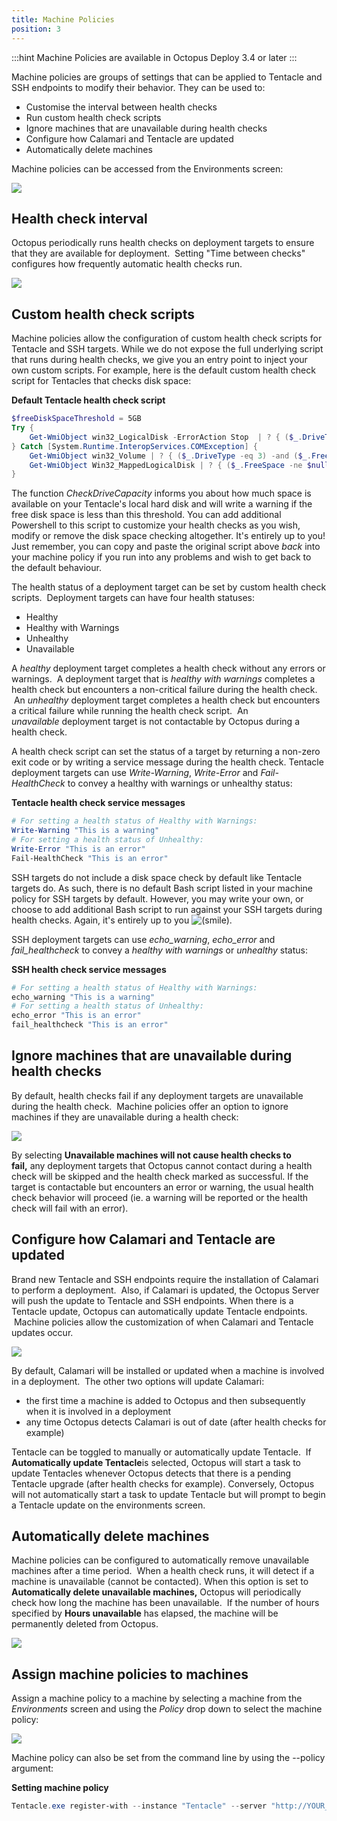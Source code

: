 ```yaml
---
title: Machine Policies
position: 3
---
```



:::hint
Machine Policies are available in Octopus Deploy 3.4 or later
:::


Machine policies are groups of settings that can be applied to Tentacle and SSH endpoints to modify their behavior. They can be used to:

- Customise the interval between health checks
- Run custom health check scripts
- Ignore machines that are unavailable during health checks
- Configure how Calamari and Tentacle are updated
- Automatically delete machines



Machine policies can be accessed from the Environments screen:


![](/docs/images/5669423/5865583.png)

## Health check interval


Octopus periodically runs health checks on deployment targets to ensure that they are available for deployment.  Setting "Time between checks" configures how frequently automatic health checks run.


![](/docs/images/5669423/5865585.png)

## Custom health check scripts


Machine policies allow the configuration of custom health check scripts for Tentacle and SSH targets. While we do not expose the full underlying script that runs during health checks, we give you an entry point to inject your own custom scripts. For example, here is the default custom health check script for Tentacles that checks disk space:

**Default Tentacle health check script**

```powershell
$freeDiskSpaceThreshold = 5GB
Try {
	Get-WmiObject win32_LogicalDisk -ErrorAction Stop  | ? { ($_.DriveType -eq 3) -and ($_.FreeSpace -ne $null)} |  % { CheckDriveCapacity @{Name =$_.DeviceId; FreeSpace=$_.FreeSpace} }
} Catch [System.Runtime.InteropServices.COMException] {
	Get-WmiObject win32_Volume | ? { ($_.DriveType -eq 3) -and ($_.FreeSpace -ne $null) -and ($_.DriveLetter -ne $null)} | % { CheckDriveCapacity @{Name =$_.DriveLetter; FreeSpace=$_.FreeSpace} }
	Get-WmiObject Win32_MappedLogicalDisk | ? { ($_.FreeSpace -ne $null) -and ($_.DeviceId -ne $null)} | % { CheckDriveCapacity @{Name =$_.DeviceId; FreeSpace=$_.FreeSpace} }	
}
```


The function *CheckDriveCapacity* informs you about how much space is available on your Tentacle's local hard disk and will write a warning if the free disk space is less than this threshold. You can add additional Powershell to this script to customize your health checks as you wish, modify or remove the disk space checking altogether. It's entirely up to you! Just remember, you can copy and paste the original script above *back* into your machine policy if you run into any problems and wish to get back to the default behaviour.


The health status of a deployment target can be set by custom health check scripts.  Deployment targets can have four health statuses:

- Healthy
- Healthy with Warnings
- Unhealthy
- Unavailable



A *healthy* deployment target completes a health check without any errors or warnings.  A deployment target that is *healthy with warnings* completes a health check but encounters a non-critical failure during the health check.  An *unhealthy* deployment target completes a health check but encounters a critical failure while running the health check script.  An *unavailable* deployment target is not contactable by Octopus during a health check.


A health check script can set the status of a target by returning a non-zero exit code or by writing a service message during the health check. Tentacle deployment targets can use *Write-Warning*, *Write-Error* and *Fail-HealthCheck* to convey a healthy with warnings or unhealthy status:

**Tentacle health check service messages**

```powershell
# For setting a health status of Healthy with Warnings:
Write-Warning "This is a warning"
# For setting a health status of Unhealthy:
Write-Error "This is an error"
Fail-HealthCheck "This is an error"
```





SSH targets do not include a disk space check by default like Tentacle targets do. As such, there is no default Bash script listed in your machine policy for SSH targets by default. However, you may write your own, or choose to add additional Bash script to run against your SSH targets during health checks. Again, it's entirely up to you ![(smile)](images/icons/emoticons/smile.png).


SSH deployment targets can use *echo\_warning*, *echo\_error* and *fail\_healthcheck* to convey a *healthy with warnings* or *unhealthy* status:

**SSH health check service messages**

```bash
# For setting a health status of Healthy with Warnings:
echo_warning "This is a warning"
# For setting a health status of Unhealthy:
echo_error "This is an error"
fail_healthcheck "This is an error"
```

## Ignore machines that are unavailable during health checks


By default, health checks fail if any deployment targets are unavailable during the health check.  Machine policies offer an option to ignore machines if they are unavailable during a health check:


![](/docs/images/5669423/5865592.png)


By selecting **Unavailable machines will not cause health checks to fail,** any deployment targets that Octopus cannot contact during a health check will be skipped and the health check marked as successful. If the target is contactable but encounters an error or warning, the usual health check behavior will proceed (ie. a warning will be reported or the health check will fail with an error).

## Configure how Calamari and Tentacle are updated


Brand new Tentacle and SSH endpoints require the installation of Calamari to perform a deployment.  Also, if Calamari is updated, the Octopus Server will push the update to Tentacle and SSH endpoints. When there is a Tentacle update, Octopus can automatically update Tentacle endpoints.  Machine policies allow the customization of when Calamari and Tentacle updates occur.


![](/docs/images/5669423/5865594.png)


By default, Calamari will be installed or updated when a machine is involved in a deployment.  The other two options will update Calamari:

- the first time a machine is added to Octopus and then subsequently when it is involved in a deployment
- any time Octopus detects Calamari is out of date (after health checks for example)



Tentacle can be toggled to manually or automatically update Tentacle.  If **Automatically update Tentacle**is selected, Octopus will start a task to update Tentacles whenever Octopus detects that there is a pending Tentacle upgrade (after health checks for example). Conversely, Octopus will not automatically start a task to update Tentacle but will prompt to begin a Tentacle update on the environments screen.

## Automatically delete machines


Machine policies can be configured to automatically remove unavailable machines after a time period.  When a health check runs, it will detect if a machine is unavailable (cannot be contacted). When this option is set to **Automatically delete unavailable machines,** Octopus will periodically check how long the machine has been unavailable.  If the number of hours specified by **Hours unavailable** has elapsed, the machine will be permanently deleted from Octopus.


![](/docs/images/5669423/5865595.png)

## Assign machine policies to machines


Assign a machine policy to a machine by selecting a machine from the *Environments* screen and using the *Policy* drop down to select the machine policy:


![](/docs/images/5669423/5865599.png)


Machine policy can also be set from the command line by using the --policy argument:

**Setting machine policy**

```powershell
Tentacle.exe register-with --instance "Tentacle" --server "http://YOUR_OCTOPUS" --apiKey="API-YOUR_API_KEY" --role "web-server" --environment "Staging" --comms-style TentaclePassive --policy "Transient machines"
```
